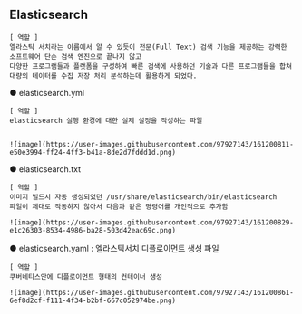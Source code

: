 ## Elasticsearch

    [ 역할 ]
    엘라스틱 서치라는 이름에서 알 수 있듯이 전문(Full Text) 검색 기능을 제공하는 강력한 소프트웨어 단순 검색 엔진으로 끝나지 않고 
    다양한 프로그램들과 플랫폼을 구성하여 빠른 검색에 사용하던 기술과 다른 프로그램들을 합쳐 대량의 데이터를 수집 저장 처리 분석하는데 활용하게 되었다.




● elasticsearch.yml

    [ 역할 ]
    elasticsearch 실행 환경에 대한 실제 설정을 작성하는 파일

    
    ![image](https://user-images.githubusercontent.com/97927143/161200811-e50e3994-ff24-4ff3-b41a-8de2d7fddd1d.png)





● elasticsearch.txt

    [ 역할 ]
    이미지 빌드시 자동 생성되었던 /usr/share/elasticsearch/bin/elasticsearch
    파일이 제대로 작동하지 않아서 다음과 같은 명령어를 개인적으로 추가함
    
    ![image](https://user-images.githubusercontent.com/97927143/161200829-e1c26303-8534-4986-ba28-503d42eac69c.png)



● elasticsearch.yaml : 엘라스틱서치 디플로이먼트 생성 파일

    [ 역할 ] 
    쿠버네티스안에 디플로이먼트 형태의 컨테이너 생성

    ![image](https://user-images.githubusercontent.com/97927143/161200861-6ef8d2cf-f111-4f34-b2bf-667c052974be.png)
